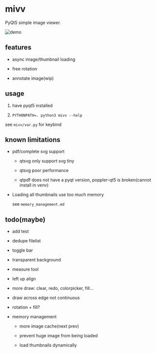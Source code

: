 # mivv

PyQt5 simple image viewer.

![demo](https://asrcpq.github.io/resources/2111/mivv_demo.gif)

## features

* async image/thumbnail loading

* free rotation

* annotate image(wip)

## usage

1. have pyqt5 installed

2. `PYTHONPATH=. python3 mivv --help`

see `mivv/var.py` for keybind

## known limitations

* pdf/complete svg support

	* qtsvg only support svg tiny

	* qtsvg poor performance

	* qtpdf does not have a pyqt version,
	poppler-qt5 is broken(cannot install in venv)

* Loading all thumbnails use too much memory

	see `memory_management.md`

## todo(maybe)

* add test

* dedupe filelist

* toggle bar

* transparent background

* measure tool

* left up align

* more draw: clear, redo, colorpicker, fill...

* draw across edge not continuous

* rotation + fill?

* memory management

	* more image cache(next prev)

	* prevent huge image from being loaded

	* load thumbnails dynamically
